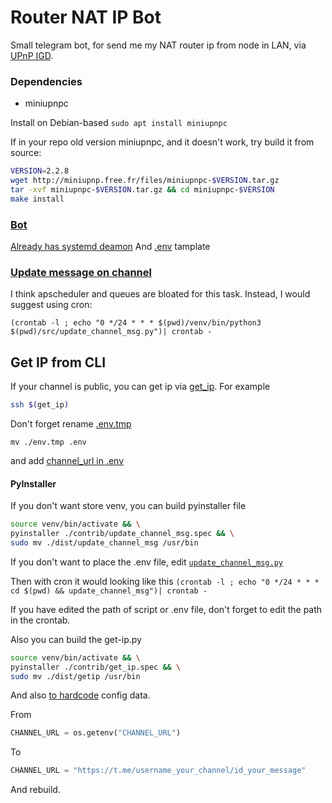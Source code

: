 # Router NAT IP Bot

Small telegram bot, for send me my NAT router ip from node in LAN, via [UPnP IGD](https://en.wikipedia.org/wiki/Internet_Gateway_Device_Protocol).

### Dependencies
* miniupnpc

Install on Debian-based
`sudo apt install miniupnpc`

If in your repo old version miniupnpc, and it doesn't work, try build it from source:
```sh
VERSION=2.2.8
wget http://miniupnp.free.fr/files/miniupnpc-$VERSION.tar.gz
tar -xvf miniupnpc-$VERSION.tar.gz && cd miniupnpc-$VERSION
make install
```

### [Bot](./src/bot.py)
[Already has systemd deamon](./contrib/router-nat-ip-bot.service)
And [.env](.env.tmp) tamplate 


### [Update message on channel](./src/update_channel_msg.py)
I think apscheduler and queues are bloated for this task. Instead, I would suggest using cron:

`(crontab -l ; echo "0 */24 * * * $(pwd)/venv/bin/python3 $(pwd)/src/update_channel_msg.py")| crontab -`


## Get IP from CLI
If your channel is public, you can get ip via [get_ip](./src/get_ip).
For example
```sh
ssh $(get_ip)
```

Don't forget rename [.env.tmp](./.env.tmp)
```
mv ./env.tmp .env
```
and add [channel_url in .env](./.env:L4)

#### PyInstaller

If you don't want store venv, you can build pyinstaller file
```sh
source venv/bin/activate && \
pyinstaller ./contrib/update_channel_msg.spec && \
sudo mv ./dist/update_channel_msg /usr/bin
```

If you don't want to place the .env file, edit [`update_channel_msg.py`](./src/update_channel_msg.py#L13)

Then with cron it would looking like this
`(crontab -l ; echo "0 */24 * * *  cd $(pwd) && update_channel_msg")| crontab -`

If you have edited the path of script or .env file, don't forget to edit the path in the crontab.

Also you can build the get-ip.py
```sh
source venv/bin/activate && \
pyinstaller ./contrib/get_ip.spec && \
sudo mv ./dist/getip /usr/bin
```

And also [to hardcode](./src/get_ip.py#L11) config data.

From 
```python
CHANNEL_URL = os.getenv("CHANNEL_URL")
```

To
```python
CHANNEL_URL = "https://t.me/username_your_channel/id_your_message" 
```

And rebuild.
